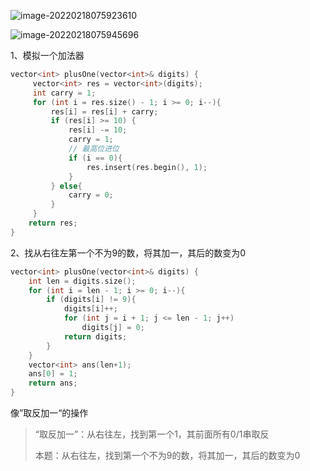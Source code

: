 ![image-20220218075923610](C:\Users\lenovo\AppData\Roaming\Typora\typora-user-images\image-20220218075923610.png)

![image-20220218075945696](C:\Users\lenovo\AppData\Roaming\Typora\typora-user-images\image-20220218075945696.png)



1、模拟一个加法器

```cpp
vector<int> plusOne(vector<int>& digits) {
     vector<int> res = vector<int>(digits);
     int carry = 1;
     for (int i = res.size() - 1; i >= 0; i--){
         res[i] = res[i] + carry;
         if (res[i] >= 10) {
             res[i] -= 10;
             carry = 1;
             // 最高位进位
             if (i == 0){
                 res.insert(res.begin(), 1);
             }
         } else{
             carry = 0;
         }
     }
    return res;
}
```

2、找从右往左第一个不为9的数，将其加一，其后的数变为0

```cpp
vector<int> plusOne(vector<int>& digits) {
    int len = digits.size();
    for (int i = len - 1; i >= 0; i--){
        if (digits[i] != 9){
            digits[i]++;
            for (int j = i + 1; j <= len - 1; j++)
                digits[j] = 0;
            return digits;
        }
    }
    vector<int> ans(len+1);
    ans[0] = 1;
    return ans;
}
```

像”取反加一“的操作

> “取反加一”：从右往左，找到第一个1，其前面所有0/1串取反
>
> 本题：从右往左，找到第一个不为9的数，将其加一，其后的数变为0